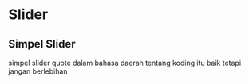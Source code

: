 # Slider

## Simpel Slider
simpel slider quote dalam bahasa daerah tentang koding itu baik tetapi jangan berlebihan

